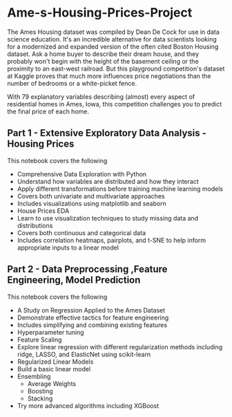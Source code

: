 # Ame-s-Housing-Prices-Project

The Ames Housing dataset was compiled by Dean De Cock for use in data science education. It's an incredible alternative for data scientists looking for a modernized and expanded version of the often cited Boston Housing dataset. Ask a home buyer to describe their dream house, and they probably won't begin with the height of the basement ceiling or the proximity to an east-west railroad. But this playground competition's dataset at Kaggle proves that much more influences price negotiations than the number of bedrooms or a white-picket fence.

With 79 explanatory variables describing (almost) every aspect of residential homes in Ames, Iowa, this competition challenges you to predict the final price of each home.

## Part 1 - Extensive Exploratory Data Analysis - Housing Prices

This notebook covers the following

- Comprehensive Data Exploration with Python
- Understand how variables are distributed and how they interact
- Apply different transformations before training machine learning models
- Covers both univariate and multivariate approaches
- Includes visualizations using matplotlib and seaborn
- House Prices EDA
- Learn to use visualization techniques to study missing data and distributions
- Covers both continuous and categorical data
- Includes correlation heatmaps, pairplots, and t-SNE to help inform appropriate inputs to a linear model

## Part 2 -  Data Preprocessing ,Feature Engineering, Model Prediction

This notebook covers the following 

- A Study on Regression Applied to the Ames Dataset
- Demonstrate effective tactics for feature engineering
- Includes simplifying and combining existing features
- Hyperparameter tuning
- Feature Scaling
- Explore linear regression with different regularization methods including ridge, LASSO, and ElasticNet using scikit-learn
- Regularized Linear Models
- Build a basic linear model
- Ensembling
  - Average Weights
  - Boosting 
  - Stacking
- Try more advanced algorithms including XGBoost
